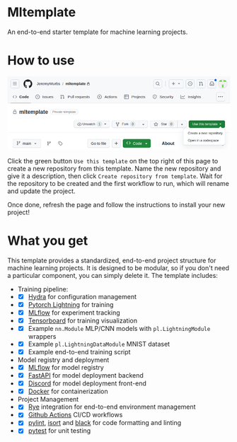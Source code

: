 # Mltemplate
An end-to-end starter template for machine learning projects.

# How to use

![Template](./resources/template.png)

Click the green button `Use this template` on the top right of this page to create a new repository from this template.
Name the new repository and give it a description, then click `Create repository from template`. Wait for the repository 
to be created and the first workflow to run, which will rename and update the project. 

Once done, refresh the page and follow the instructions to install your new project!

# What you get

This template provides a standardized, end-to-end project structure for machine learning projects. It is designed to be
modular, so if you don't need a particular component, you can simply delete it. The template includes:

- Training pipeline: 
- - [x] [Hydra](https://hydra.cc/) for configuration management
- - [x] [Pytorch Lightning](https://www.pytorchlightning.ai/) for training
- - [x] [MLflow](https://mlflow.org/) for experiment tracking
- - [x] [Tensorboard](https://www.tensorflow.org/tensorboard) for training visualization
- - [x] Example `nn.Module` MLP/CNN models with `pl.LightningModule` wrappers
- - [x] Example `pl.LightningDataModule` MNIST dataset
- - [x] Example end-to-end training script

- Model registry and deployment
- - [x] [MLflow](https://mlflow.org/) for model registry
- - [x] [FastAPI](https://fastapi.tiangolo.com/) for model deployment backend
- - [x] [Discord](https://discord.com/) for model deployment front-end
- - [x] [Docker](https://www.docker.com/) for containerization

- Project Management
- - [x] [Rye](https://github.com/mitsuhiko/rye) integration for end-to-end environment management
- - [x] [Github Actions](https://github.com/JeremyWurbs/mltemplate/actions) CI/CD workflows
- - [x] [pylint](https://www.pylint.org/), [isort](https://pycqa.github.io/isort/) and [black](https://black.readthedocs.io/en/stable/) for code formatting and linting
- - [x] [pytest](https://docs.pytest.org/en/6.2.x/) for unit testing

